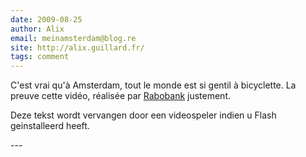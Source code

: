 ```yaml
---
date: 2009-08-25
author: Alix
email: meinamsterdam@blog.re
site: http://alix.guillard.fr/
tags: comment
---
```


<p>

C'est vrai qu'à Amsterdam, tout le monde est si gentil à bicyclette. La preuve cette vidéo, réalisée par <a href="http://www.werkenbijrabobankamsterdam.nl/" rel="nofollow">Rabobank</a> justement.
</p>
<script type="text/javascript" src="http://www.werkenbijrabobankamsterdam.nl/sites/all/themes/wbra/swfobject.js?1"></script>
<script type="text/javascript">
var flashvars = {
  file: "http://www.werkenbijrabobankamsterdam.nl/sites/default/files/RB_Home-DEF_0.flv",
  image: "http://www.werkenbijrabobankamsterdam.nl/sites/default/files/RB_Home-DEF_0.jpg",
  autostart: "false",
  stretching: "fill"
};
var params = {
  wmode: "transparent"
};
swfobject.embedSWF("http://www.werkenbijrabobankamsterdam.nl/sites/default/files/Player.swf", "flashobject", "725", "400", "9.0.0", false, flashvars, params);

</script>

<p id="flashobject">Deze tekst wordt vervangen door een videospeler indien u Flash geinstalleerd heeft.</p>
---